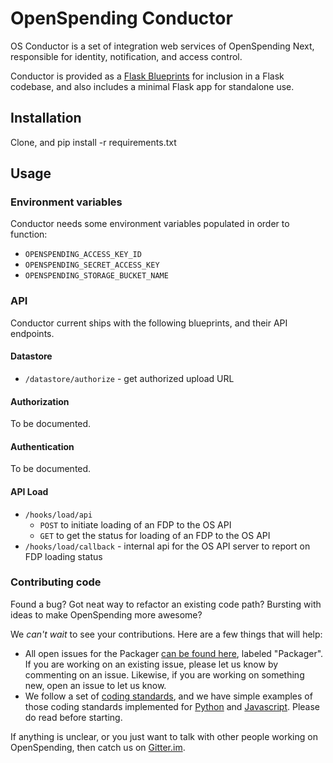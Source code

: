 # OpenSpending Conductor

OS Conductor is a set of integration web services of OpenSpending Next, responsible for identity, notification, and access control.

Conductor is provided as a [Flask Blueprints](http://flask.pocoo.org/docs/0.10/blueprints/) for inclusion in a Flask codebase, and also includes a minimal Flask app for standalone use.

## Installation

Clone, and pip install -r requirements.txt

## Usage

### Environment variables

Conductor needs some environment variables populated in order to function:

- `OPENSPENDING_ACCESS_KEY_ID`
- `OPENSPENDING_SECRET_ACCESS_KEY`
- `OPENSPENDING_STORAGE_BUCKET_NAME`

### API

Conductor current ships with the following blueprints, and their API endpoints.

#### Datastore

- `/datastore/authorize` - get authorized upload URL

#### Authorization

To be documented.

#### Authentication

To be documented.

#### API Load

- `/hooks/load/api`
  - `POST` to initiate loading of an FDP to the OS API
  - `GET` to get the status for loading of an FDP to the OS API
-  `/hooks/load/callback` - internal api for the OS API server to report on FDP loading status

### Contributing code

Found a bug? Got neat way to refactor an existing code path? Bursting with ideas to make OpenSpending more awesome?

We *can't wait* to see your contributions. Here are a few things that will help:

- All open issues for the Packager [can be found here](http://github.com/openspending/openspending/issues), labeled "Packager". If you are working on an existing issue, please let us know by commenting on an issue. Likewise, if you are working on something new, open an issue to let us know.
- We follow a set of [coding standards](https://github.com/okfn/coding-standards), and we have simple examples of those coding standards implemented for [Python](https://github.com/okfn/oki-py) and [Javascript](https://github.com/okfn/oki-js). Please do read before starting.

If anything is unclear, or you just want to talk with other people working on OpenSpending, then catch us on [Gitter.im](http://gitter.im/openspending/chat).
